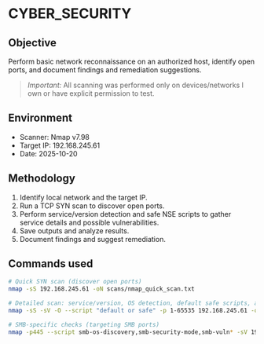 # CYBER_SECURITY

## Objective
Perform basic network reconnaissance on an authorized host, identify open ports, and document findings and remediation suggestions.

> *Important:* All scanning was performed only on devices/networks I own or have explicit permission to test.

## Environment
- Scanner: Nmap v7.98 
- Target IP: 192.168.245.61 
- Date: 2025-10-20

## Methodology
1. Identify local network and the target IP.
2. Run a TCP SYN scan to discover open ports.
3. Perform service/version detection and safe NSE scripts to gather service details and possible vulnerabilities.
4. Save outputs and analyze results.
5. Document findings and suggest remediation.

## Commands used
```bash
# Quick SYN scan (discover open ports)
nmap -sS 192.168.245.61 -oN scans/nmap_quick_scan.txt

# Detailed scan: service/version, OS detection, default safe scripts, all ports
nmap -sS -sV -O --script "default or safe" -p 1-65535 192.168.245.61 -oN scans/nmap_detailed_scan.txt

# SMB-specific checks (targeting SMB ports)
nmap -p445 --script smb-os-discovery,smb-security-mode,smb-vuln* -sV 192.168.245.61 -oN scans/nmap_smb_scan.txt
